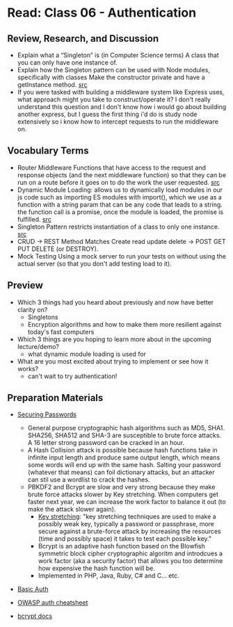 # Read: Class 06 - Authentication

## Review, Research, and Discussion

* Explain what a “Singleton” is (in Computer Science terms)
  A class that you can only have one instance of.
* Explain how the Singleton pattern can be used with Node modules, specifically with classes
  Make the constructor private and have a getInstance method. [src](https://medium.com/swlh/node-js-and-singleton-pattern-7b08d11c726a)
* If you were tasked with building a middleware system like Express uses, what approach might you take to construct/operate it?
  I don't really understand this question and I don't know how i would go about building another express, but I guess the first thing i'd do is study node extensively so i know how to intercept requests to run the middleware on.

## Vocabulary Terms

* Router Middleware
  Functions that have access to the request and response objects (and the next middleware function) so that they can be run on a route before it goes on to do the work the user requested. [src](https://expressjs.com/en/guide/using-middleware.html)
* Dynamic Module Loading:
  allows us to dynamically load modules in our js code such as importing ES modules with import(), which we use as a function with a string param that can be any code that leads to a string. the function call is a promise, once the module is loaded, the promise is fulfilled. [src](https://medium.com/@leonardobrunolima/javascript-tips-dynamically-importing-es-modules-with-import-f0093dbba8e1)
* Singleton Pattern
  restricts instantiation of a class to only one instance. [src](https://en.wikipedia.org/wiki/Singleton_pattern)
* CRUD -> REST Method Matches
  Create read update delete -> POST GET PUT DELETE (or DESTROY).
* Mock Testing
  Using a mock server to run your tests on without using the actual server (so that you don't add testing load to it).

## Preview

* Which 3 things had you heard about previously and now have better clarity on?
  * Singletons
  * Encryption algorithms and how to make them more resilient against today's fast computers
* Which 3 things are you hoping to learn more about in the upcoming lecture/demo?
  * what dynamic module loading is used for
* What are you most excited about trying to implement or see how it works?
  * can't wait to try authentication!

## Preparation Materials

* [Securing Passwords](https://thehackernews.com/2014/04/securing-passwords-with-bcrypt-hashing.html)
  * General purpose cryptographic hash algorithms such as MD5, SHA1. SHA256, SHA512 and SHA-3 are susceptible to brute force attacks. A 16 letter strong password can be cracked in an hour.
  * A Hash Collision attack is possible because hash functions take in infinite input length and produce same output length, which means some words will end up with the same hash. Salting your password (whatever that means) can foil dictionary attacks, but an attacker can stil use a wordlist to crack the hashes.
  * PBKDF2 and Bcrypt are slow and very strong because they make brute force attacks slower by Key stretching. When computers get faster next year, we can increase the work factor to balance it out (to make the attack slower again).
    * [Key stretching](https://en.wikipedia.org/wiki/Key_stretching): "key stretching techniques are used to make a possibly weak key, typically a password or passphrase, more secure against a brute-force attack by increasing the resources (time and possibly space) it takes to test each possible key."
    * Bcrypt is an adaptive hash function based on the Blowfish symmetric block cipher cryptographic algoritm and introdcues a work factor (aka a security factor) that allows you too determine how expensive the hash function will be.
    * Implemented in PHP, Java, Ruby, C# and C... etc.

* [Basic Auth](https://en.wikipedia.org/wiki/Basic_access_authentication)
* [OWASP auth cheatsheet](https://www.owasp.org/index.php/Authentication_Cheat_Sheet)
* [bcrypt docs](https://www.npmjs.com/package/bcrypt)